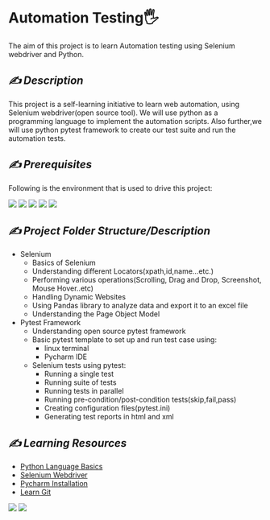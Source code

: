 # Automation Testing🖐

The aim of this project is to learn Automation testing using Selenium webdriver and Python.

## *✍️ Description*


This project is a self-learning initiative to learn web automation, using Selenium webdriver(open source tool).
We will use python as a programming language to implement the automation scripts. Also
further,we will use python pytest framework to create our test suite and run the automation
tests.

## *✍️ Prerequisites*

Following is the environment that is used to drive this project:

![](https://img.shields.io/badge/Code-Python-informational?style=flat&logo=<LOGO_NAME>&logoColor=white&color=2bbc8a)
![](https://img.shields.io/badge/IDE-Pycharm-informational?style=flat&logo=<LOGO_NAME>&logoColor=white&color=2bbc8a)
![](https://img.shields.io/badge/Tool-Selenium-informational?style=flat&logo=<LOGO_NAME>&logoColor=white&color=2bbc8a)
![](https://img.shields.io/badge/Tool-Git-informational?style=flat&logo=<LOGO_NAME>&logoColor=white&color=2bbc8a)
![](https://img.shields.io/badge/OS-Linux-informational?style=flat&logo=<LOGO_NAME>&logoColor=white&color=2bbc8a)


## *✍️ Project Folder Structure/Description*

* Selenium
    * Basics of Selenium 
    * Understanding different Locators(xpath,id,name...etc.)
    * Performing various operations(Scrolling, Drag and Drop, Screenshot, Mouse Hover..etc)
    * Handling Dynamic Websites
    * Using Pandas library to analyze data and export it to an excel file
    * Understanding the Page Object Model
* Pytest Framework
    * Understanding open source pytest framework
    * Basic pytest template to set up and run test case using:
        * linux terminal
        * Pycharm IDE
    * Selenium tests using pytest:
        * Running a single test
        * Running suite of tests
        * Running tests in parallel
        * Running pre-condition/post-condition tests(skip,fail,pass)
        * Creating configuration files(pytest.ini)
        * Generating test reports in html and xml

## *✍️ Learning Resources*

* [Python Language Basics](https://docs.python.org/3/tutorial/index.html)
* [Selenium Webdriver](https://www.selenium.dev/documentation/webdriver/getting_started/)
* [Pycharm Installation](https://www.jetbrains.com/pycharm/download/#section=windows)
* [Learn Git](https://learngitbranching.js.org/)

![](https://www.python.org/static/img/python-logo.png)  ![](https://upload.wikimedia.org/wikipedia/commons/thumb/d/d5/Selenium_Logo.png/220px-Selenium_Logo.png)

